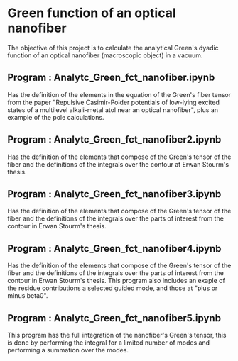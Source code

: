 # Green function of an optical nanofiber

The objective of this project is to calculate the analytical Green's dyadic function of an optical nanofiber (macroscopic object) in a vacuum.

## Program : Analytc_Green_fct_nanofiber.ipynb
Has the definition of the elements in the equation of the Green's fiber tensor from the paper "Repulsive Casimir-Polder potentials of low-lying excited states of a multilevel alkali-metal atol near an optical nanofiber", plus an example of the pole calculations.

## Program : Analytc_Green_fct_nanofiber2.ipynb
Has the definition of the elements that compose of the Green's tensor of the fiber and the definitions of the integrals over the contour at Erwan Stourm's thesis.

## Program : Analytc_Green_fct_nanofiber3.ipynb
Has the definition of the elements that compose of the Green's tensor of the fiber and the definitions of the integrals over the parts of interest from the contour in Erwan Stourm's thesis.


## Program : Analytc_Green_fct_nanofiber4.ipynb
Has the definition of the elements that compose of the Green's tensor of the fiber and the definitions of the integrals over the parts of interest from the contour in Erwan Stourm's thesis. This program also includes an exaple of the residue contributions a selected guided mode, and those at "plus or minus beta0".

## Program : Analytc_Green_fct_nanofiber5.ipynb
This program has the full integration of the nanofiber's Green's tensor, this is done by performing the integral for a limited number of modes and performing a summation over the modes.
